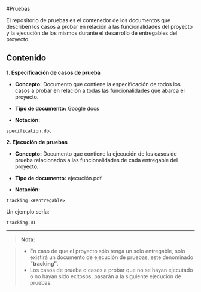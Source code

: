 #Pruebas

El repositorio de pruebas es el contenedor de los documentos que describen los casos a probar en relación a las funcionalidades del proyecto y la ejecución de los mismos durante el desarrollo de entregables del proyecto.


## Contenido

**1. Especificación de casos de prueba**

* **Concepto:** Documento que contiene la especificación de todos los casos a probar en relación a todas las funcionalidades que abarca el proyecto.

* **Tipo de documento:** Google docs

* **Notación:**

 ```
specification.doc
 ```


**2. Ejecución de pruebas**

* **Concepto:** Documento que contiene la ejecución de los casos de prueba relacionados a las funcionalidades de cada entregable del proyecto.

* **Tipo de documento:** ejecución.pdf

* **Notación:**

 ```
tracking.<#entregable>
 ```

 Un ejemplo sería:
  ```
 tracking.01
 ```


---
> **Nota:**

>* En caso de que el proyecto sólo tenga un solo entregable, solo existirá un documento de ejecución de pruebas, este denominado **"tracking"**.
>* Los casos de prueba o casos a probar que no se hayan ejecutado o no hayan sido exitosos, pasarán a la siguiente ejecución de pruebas.

